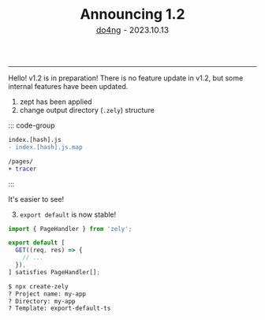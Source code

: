 <center>
<div style="margin-bottom: 4rem;">
  <h1 style="margin: 5px">
    Announcing 1.2
  </h1>
  <div style="font-size: 1.025rem;">
    <a href="https://do4ng.vercel.app">do4ng</a> - 2023.10.13
  </div>
</div>
  
</center>

---

Hello! v1.2 is in preparation! There is no feature update in v1.2, but some internal features have been updated.

1. zept has been applied
2. change output directory (`.zely`) structure

::: code-group

```diff [after (.zely/pages)]
index.[hash].js
- index.[hash].js.map
```

```diff [after (.zely)]
/pages/
+ tracer
```

:::

It's easier to see!

3. `export default` is now stable!

```ts
import { PageHandler } from 'zely';

export default [
  GET((req, res) => {
    // ...
  }),
] satisfies PageHandler[];
```

```bash
$ npx create-zely
? Project name: my-app
? Directory: my-app
? Template: export-default-ts
```
